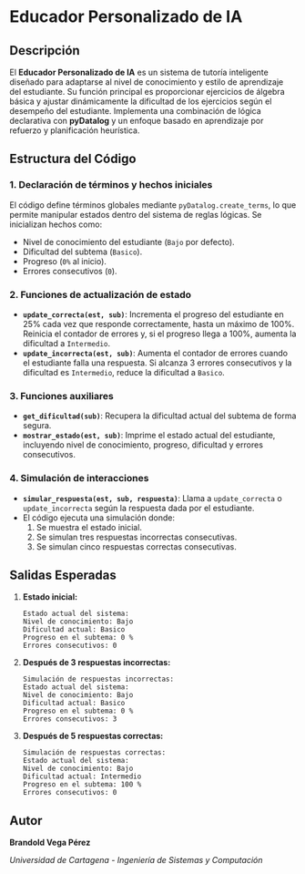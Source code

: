 # Educador Personalizado de IA

## Descripción
El **Educador Personalizado de IA** es un sistema de tutoría inteligente diseñado para adaptarse al nivel de conocimiento y estilo de aprendizaje del estudiante. Su función principal es proporcionar ejercicios de álgebra básica y ajustar dinámicamente la dificultad de los ejercicios según el desempeño del estudiante. Implementa una combinación de lógica declarativa con **pyDatalog** y un enfoque basado en aprendizaje por refuerzo y planificación heurística.

## Estructura del Código

### 1. Declaración de términos y hechos iniciales
El código define términos globales mediante `pyDatalog.create_terms`, lo que permite manipular estados dentro del sistema de reglas lógicas. Se inicializan hechos como:
- Nivel de conocimiento del estudiante (`Bajo` por defecto).
- Dificultad del subtema (`Basico`).
- Progreso (`0%` al inicio).
- Errores consecutivos (`0`).

### 2. Funciones de actualización de estado
- **`update_correcta(est, sub)`**: Incrementa el progreso del estudiante en 25% cada vez que responde correctamente, hasta un máximo de 100%. Reinicia el contador de errores y, si el progreso llega a 100%, aumenta la dificultad a `Intermedio`.
- **`update_incorrecta(est, sub)`**: Aumenta el contador de errores cuando el estudiante falla una respuesta. Si alcanza 3 errores consecutivos y la dificultad es `Intermedio`, reduce la dificultad a `Basico`.

### 3. Funciones auxiliares
- **`get_dificultad(sub)`**: Recupera la dificultad actual del subtema de forma segura.
- **`mostrar_estado(est, sub)`**: Imprime el estado actual del estudiante, incluyendo nivel de conocimiento, progreso, dificultad y errores consecutivos.

### 4. Simulación de interacciones
- **`simular_respuesta(est, sub, respuesta)`**: Llama a `update_correcta` o `update_incorrecta` según la respuesta dada por el estudiante.
- El código ejecuta una simulación donde:
  1. Se muestra el estado inicial.
  2. Se simulan tres respuestas incorrectas consecutivas.
  3. Se simulan cinco respuestas correctas consecutivas.

## Salidas Esperadas

1. **Estado inicial:**
   ```
   Estado actual del sistema:
   Nivel de conocimiento: Bajo
   Dificultad actual: Basico
   Progreso en el subtema: 0 %
   Errores consecutivos: 0
   ```

2. **Después de 3 respuestas incorrectas:**
   ```
   Simulación de respuestas incorrectas:
   Estado actual del sistema:
   Nivel de conocimiento: Bajo
   Dificultad actual: Basico
   Progreso en el subtema: 0 %
   Errores consecutivos: 3
   ```

3. **Después de 5 respuestas correctas:**
   ```
   Simulación de respuestas correctas:
   Estado actual del sistema:
   Nivel de conocimiento: Bajo
   Dificultad actual: Intermedio
   Progreso en el subtema: 100 %
   Errores consecutivos: 0
   ```

## Autor
**Brandold Vega Pérez**

_Universidad de Cartagena - Ingeniería de Sistemas y Computación_